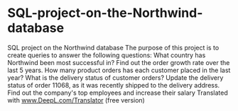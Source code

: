 # SQL-project-on-the-Northwind-database
SQL project on the Northwind database The purpose of this project is to create queries to answer the following questions: What country has Northwind been most successful in? Find out the order growth rate over the last 5 years. How many product orders has each customer placed in the last year?  What is the delivery status of customer orders? Update the delivery status of order 11068, as it was recently shipped to the delivery address. Find out the company's top employees and increase their salary  Translated with www.DeepL.com/Translator (free version)
